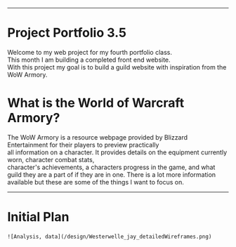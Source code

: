 -------------------------------------------------------------------------------------------------------------------
# Project Portfolio 3.5
Welcome to my web project for my fourth portfolio class.                                                           
This month I am building a completed front end website.                                                            
With this project my goal is to build a guild website with inspiration from the WoW Armory.                        
                                                                                                                   
# What is the World of Warcraft Armory?                                                                            
The WoW Armory is a resource webpage provided by Blizzard Entertainment for their players to preview practically   
all information on a character. It provides details on the equipment currently worn, character combat stats,       
character's achievements, a characters progress in the game, and what guild they are a part of if they are in one. 
There is a lot more information available but these are some of the things I want to focus on.                     


-------------------------------------------------------------------------------------------------------------------

# Initial Plan

    ![Analysis, data](/design/Westerwelle_jay_detailedWireframes.png)


